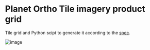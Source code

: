 Planet Ortho Tile imagery product grid
======================================

Tile grid and Python scipt to generate it according to the [spec](https://www.planet.com/products/satellite-imagery/files/Planet_Combined_Imagery_Product_Specs_December2017.pdf).

![image](https://user-images.githubusercontent.com/866124/141388618-4ea905b8-95c6-4b21-ba93-31688e9abf3a.png)

